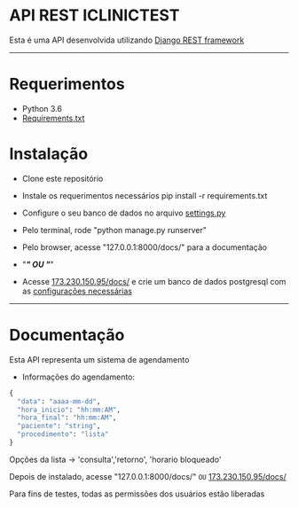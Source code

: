 # API REST ICLINICTEST

Esta é uma API desenvolvida utilizando [Django REST framework][djangorest]

----

# Requerimentos

* Python 3.6
* [Requirements.txt][requirements]

# Instalação

* Clone este repositório
* Instale os requerimentos necessários
pip install -r requirements.txt
* Configure o seu banco de dados no arquivo [settings.py][set]
* Pelo terminal, rode "python manage.py runserver"
* Pelo browser, acesse "127.0.0.1:8000/docs/" para a documentação

* "***********" OU "***********"

* Acesse [173.230.150.95/docs/][docs] e crie um banco de dados postgresql com as [configurações necessárias][set]

----

# Documentação

Esta API representa um sistema de agendamento

* Informações do agendamento:

```python
{
  "data": "aaaa-mm-dd",
  "hora_inicio": "hh:mm:AM",
  "hora_final": "hh:mm:AM",
  "paciente": "string",
  "procedimento": "lista"
}
```
Opções da lista -> 'consulta','retorno', 'horario bloqueado'



Depois de instalado, acesse "127.0.0.1:8000/docs/" `OU` [173.230.150.95/docs/][docs]

Para fins de testes, todas as permissões dos usuários estão liberadas


[requirements]:https://github.com/bussola/iclinic_teste/blob/master/requirements.txt
[djangorest]:https://github.com/encode/django-rest-framework
[docs]:http://173.230.150.95/docs/
[set]:https://github.com/bussola/iclinic_teste/blob/master/iclinicproject/iclinicproject/settings.py#L80